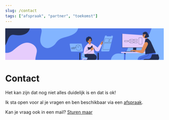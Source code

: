 ```yaml
---
slug: /contact
tags: ["afspraak", "partner", "toekomst"]
---
```


![contact banner](../../static/img/contact-banner.png)

# Contact

Het kan zijn dat nog niet alles duidelijk is
en dat is ok!

Ik sta open voor al je vragen en ben beschikbaar via een [afspraak](https://calendly.com/itvb/30min).

Kan je vraag ook in een mail? [Sturen maar](mailto:tim@itvdb.be)
